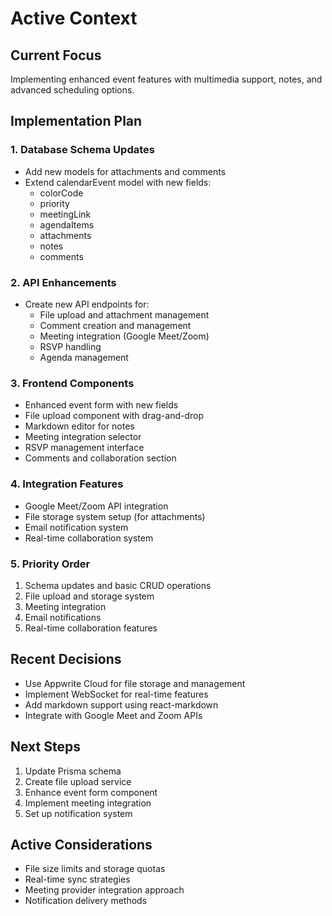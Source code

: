 # Active Context

## Current Focus

Implementing enhanced event features with multimedia support, notes, and advanced scheduling options.

## Implementation Plan

### 1. Database Schema Updates

- Add new models for attachments and comments
- Extend calendarEvent model with new fields:
  - colorCode
  - priority
  - meetingLink
  - agendaItems
  - attachments
  - notes
  - comments

### 2. API Enhancements

- Create new API endpoints for:
  - File upload and attachment management
  - Comment creation and management
  - Meeting integration (Google Meet/Zoom)
  - RSVP handling
  - Agenda management

### 3. Frontend Components

- Enhanced event form with new fields
- File upload component with drag-and-drop
- Markdown editor for notes
- Meeting integration selector
- RSVP management interface
- Comments and collaboration section

### 4. Integration Features

- Google Meet/Zoom API integration
- File storage system setup (for attachments)
- Email notification system
- Real-time collaboration system

### 5. Priority Order

1. Schema updates and basic CRUD operations
2. File upload and storage system
3. Meeting integration
4. Email notifications
5. Real-time collaboration features

## Recent Decisions

- Use Appwrite Cloud for file storage and management
- Implement WebSocket for real-time features
- Add markdown support using react-markdown
- Integrate with Google Meet and Zoom APIs

## Next Steps

1. Update Prisma schema
2. Create file upload service
3. Enhance event form component
4. Implement meeting integration
5. Set up notification system

## Active Considerations

- File size limits and storage quotas
- Real-time sync strategies
- Meeting provider integration approach
- Notification delivery methods

